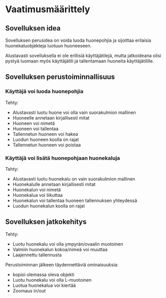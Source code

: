 # Vaatimusmäärittely

## Sovelluksen idea

Sovelluksen perusidea on voida luoda huonepohjia ja sijoittaa erilaisia huonekaluobjekteja
luotuun huoneeseen.

Alustavasti sovelluksella ei ole erillisiä käyttäjätilejä, mutta jatkoideana olisi
pystyä luomaan myös käyttäjätili ja tallentamaan huoneita käyttäjätilille.

## Sovelluksen perustoiminnallisuus

### Käyttäjä voi luoda huonepohjia

Tehty: 
 - Alustavasti luotu huone voi olla vain suorakulmion mallinen
 - Huoneelle annetaan kirjallisesti mitat
 - Huoneen voi nimetä
 - Huoneen voi tallentaa
 - Tallennetun huoneen voi hakea
 - Luodun huoneen koolla on rajat
 - Tallennetun huoneen voi poistaa
  
### Käyttäjä voi lisätä huonepohjaan huonekaluja

Tehty: 
 - Alustavasti luotu huonekalu on vain suorakulmion mallinen
 - Huonekalulle annetaan kirjallisesti mitat
 - Huonekalun voi nimetä
 - Huonekalua voi liikuttaa
 - Huonekalun voi tallentaa huoneen tallennuksen yhteydessä
 - Luodun huonekalun koolla on rajat
 
## Sovelluksen jatkokehitys
 Tehty:
 - Luotu huonekalu voi olla ympyrän/ovaalin muotoinen
 - Valmiin huonekalun kokoa/nimeä voi muuttaa
 - Laajennettu tallennusta

 Perustoiminnan jälkeen täydennettäviä ominaisuuksia:
   - kopioi olemassa oleva objekti  
   - Luotu huonekalu voi olla L-muotoinen
   - Luotua huonekalua voi kiertää 
   - Zoomaus in/out
